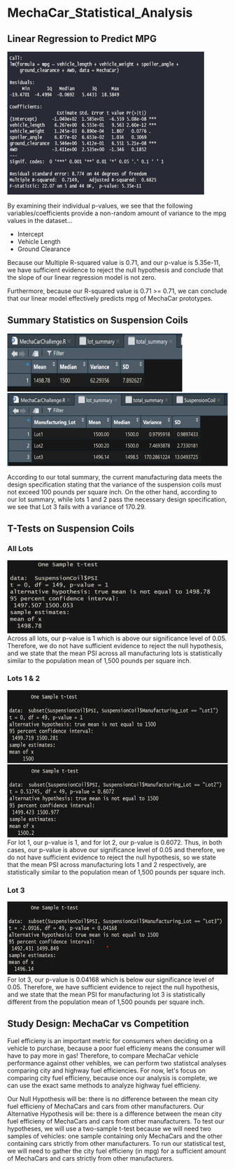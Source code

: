 # MechaCar_Statistical_Analysis

## Linear Regression to Predict MPG

<img src = "https://github.com/dharlerjr/MechaCar_Statistical_Analysis/blob/main/Images/Output_d1.PNG" width = "450" height = "327">

By examining their individual p-values, we see that the following variables/coefficients provide a non-random amount of variance to the mpg values in the dataset...
* Intercept
* Vehicle Length
* Ground Clearance

Because our Multiple R-squared value is 0.71, and our p-value is 5.35e-11, we have sufficient evidence to reject the null hypothesis and conclude that the slope of our linear regression model is not zero.

Furthermore, because our R-squared value is 0.71 >= 0.71, we can conclude that our linear model effectively predicts mpg of MechaCar prototypes.

## Summary Statistics on Suspension Coils

<img src = "https://github.com/dharlerjr/MechaCar_Statistical_Analysis/blob/main/Images/Output_d2_total_summary.png" width = "400" height = "133">
<img src = "https://github.com/dharlerjr/MechaCar_Statistical_Analysis/blob/main/Images/Output_d2_lot_summary.png" width = "533" height = "167">

According to our total summary, the current manufacturing data meets the design specification stating that the variance of the suspension coils must not exceed 100 pounds per square inch. On the other hand, according to our lot summary, while lots 1 and 2 pass the necessary design specification, we see that Lot 3 fails with a variance of 170.29.

## T-Tests on Suspension Coils
### All Lots
<img src = "https://github.com/dharlerjr/MechaCar_Statistical_Analysis/blob/main/Images/Output_d3_all_lots_t_test.png" width = "533" height = "167">
Across all lots, our p-value is 1 which is above our significance level of 0.05. Therefore, we do not have sufficient evidence to reject the null hypothesis, and we state that the mean PSI across all manufacturing lots is statistically similar to the population mean of 1,500 pounds per square inch.

### Lots 1 & 2
<img src = "https://github.com/dharlerjr/MechaCar_Statistical_Analysis/blob/main/Images/Output_d3_lot1_t_test.png" width = "533" height = "167">
<img src = "https://github.com/dharlerjr/MechaCar_Statistical_Analysis/blob/main/Images/Output_d3_lot2_t_test.png" width = "533" height = "167">
For lot 1, our p-value is 1, and for lot 2, our p-value is 0.6072. Thus, in both cases, our p-value is above our significance level of 0.05 and therefore, we do not have sufficient evidence to reject the null hypothesis, so we state that the mean PSI across manufacturing lots 1 and 2 respectively, are statistically similar to the population mean of 1,500 pounds per square inch.

### Lot 3
<img src = "https://github.com/dharlerjr/MechaCar_Statistical_Analysis/blob/main/Images/Output_d3_lot3_t_test.png" width = "533" height = "167">
For lot 3, our p-value is 0.04168 which is below our significance level of 0.05. Therefore, we have sufficient evidence to reject the null hypothesis, and we state that the mean PSI for manufacturing lot 3 is statistically different from the population mean of 1,500 pounds per square inch.

## Study Design: MechaCar vs Competition
Fuel efficieny is an important metric for consumers when deciding on a vehicle to purchase, because a poor fuel efficieny means the consumer will have to pay more in gas! Therefore, to compare MechaCar vehicle performance against other vehibles, we can perform two statistcal analyses comparing city and highway fuel efficiencies. For now, let's focus on comparing city fuel efficieny, because once our analysis is complete, we can use the exact same methods to analyze highway fuel efficieny. 

Our Null Hypothesis will be: there is no difference between the mean city fuel efficieny of MechaCars and cars from other manufacturers. 
Our Alternative Hypothesis will be: there is a difference between the mean city fuel efficieny of MechaCars and cars from other manufacturers. 
To test our hypotheses, we will use a two-sample t-test because we will need two samples of vehicles: one sample containing only MechaCars and the other containing cars strictly from other manufacturers. 
To run our statistical test, we will need to gather the city fuel efficieny (in mpg) for a sufficient amount of MechaCars and cars strictly from other manufacturers. 
